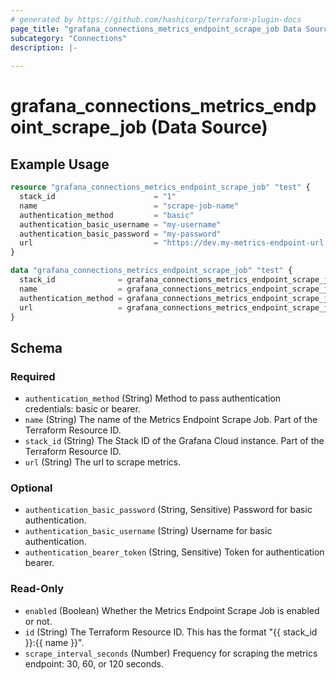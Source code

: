 ```yaml
---
# generated by https://github.com/hashicorp/terraform-plugin-docs
page_title: "grafana_connections_metrics_endpoint_scrape_job Data Source - terraform-provider-grafana"
subcategory: "Connections"
description: |-
  
---
```


# grafana_connections_metrics_endpoint_scrape_job (Data Source)



## Example Usage

```terraform
resource "grafana_connections_metrics_endpoint_scrape_job" "test" {
  stack_id                      = "1"
  name                          = "scrape-job-name"
  authentication_method         = "basic"
  authentication_basic_username = "my-username"
  authentication_basic_password = "my-password"
  url                           = "https://dev.my-metrics-endpoint-url.com:9000/metrics"
}

data "grafana_connections_metrics_endpoint_scrape_job" "test" {
  stack_id              = grafana_connections_metrics_endpoint_scrape_job.test.stack_id
  name                  = grafana_connections_metrics_endpoint_scrape_job.test.name
  authentication_method = grafana_connections_metrics_endpoint_scrape_job.test.authentication_method
  url                   = grafana_connections_metrics_endpoint_scrape_job.test.url
}
```

<!-- schema generated by tfplugindocs -->
## Schema

### Required

- `authentication_method` (String) Method to pass authentication credentials: basic or bearer.
- `name` (String) The name of the Metrics Endpoint Scrape Job. Part of the Terraform Resource ID.
- `stack_id` (String) The Stack ID of the Grafana Cloud instance. Part of the Terraform Resource ID.
- `url` (String) The url to scrape metrics.

### Optional

- `authentication_basic_password` (String, Sensitive) Password for basic authentication.
- `authentication_basic_username` (String) Username for basic authentication.
- `authentication_bearer_token` (String, Sensitive) Token for authentication bearer.

### Read-Only

- `enabled` (Boolean) Whether the Metrics Endpoint Scrape Job is enabled or not.
- `id` (String) The Terraform Resource ID. This has the format "{{ stack_id }}:{{ name }}".
- `scrape_interval_seconds` (Number) Frequency for scraping the metrics endpoint: 30, 60, or 120 seconds.
